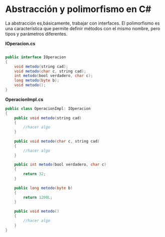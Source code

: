 # Abstracción y polimorfismo en C#

La abstracción es,básicamente, trabajar con interfaces. El polimorfismo es una característica que permite definir métodos con el mismo nombre, pero tipos y parámetros diferentes.


**IOperacion.cs**

```java

public interface IOperacion
{
    void metodo(string cad);
    void metodo(char c, string cad);
    int metodo(bool verdadero, char c);
    long metodo(byte b);
    void metodo();
}
```


**OperacionImpl.cs**

```java
public class OperacionImpl: IOperacion
{
    public void metodo(string cad)
    {
        //hacer algo
    }
    
    public void metodo(char c, string cad)
    {
        //hacer algo
    }
    
    public int metodo(bool verdadero, char c)
    {
        return 32;
    }
    
    public long metodo(byte b)
    {
        return 1200L;
    }
    
    public void metodo()
    {
        //hacer algo
    }
} 

```
